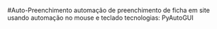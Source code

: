#Auto-Preenchimento
 automação de preenchimento de ficha em site usando automação no mouse e teclado
 tecnologias: PyAutoGUI
